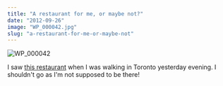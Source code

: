 ```yaml
---
title: "A restaurant for me, or maybe not?"
date: "2012-09-26"
image: "WP_000042.jpg"
slug: "a-restaurant-for-me-or-maybe-not"
---
```


![](images/WP_000042.jpg "WP_000042")

I saw [this restaurant](https://www.yelp.ca/biz/freds-not-here-toronto) when I was walking in Toronto yesterday evening. I shouldn't go as I'm not supposed to be there!
